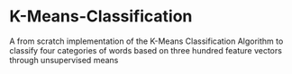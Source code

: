 # K-Means-Classification
A from scratch implementation of the K-Means Classification Algorithm to classify four categories of words based on three hundred feature vectors through unsupervised means
